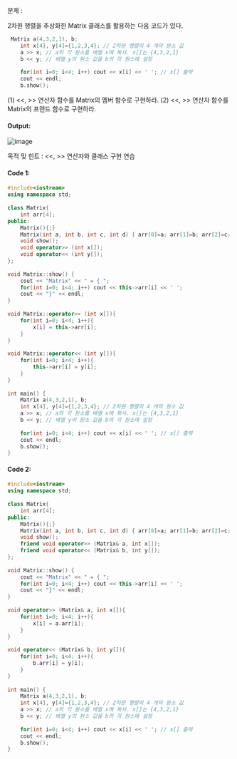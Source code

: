 문제 :

2차원 행렬을 추상화한 Matrix 클래스를 활용하는 다음 코드가 있다.
```cpp
 Matrix a(4,3,2,1), b;
    int x[4], y[4]={1,2,3,4}; // 2차원 행렬의 4 개의 원소 값 
    a >> x; // a의 각 원소를 배열 x에 복사. x[]는 {4,3,2,1} 
    b << y; // 배열 y의 원소 값을 b의 각 원소에 설정 
    
    for(int i=0; i<4; i++) cout << x[i] << ' '; // x[] 출력 
    cout << endl;
    b.show();
```

(1) <<, >> 연산자 함수를 Matrix의 멤버 함수로 구현하라.
(2) <<, >> 연산자 함수를 Matrix의 프렌드 함수로 구현하라.

#### Output:
![image](https://img1.daumcdn.net/thumb/R1280x0/?scode=mtistory2&fname=https%3A%2F%2Fk.kakaocdn.net%2Fdn%2FtXFwn%2FbtqCtW9g1y6%2FG0mBkAwkkG5IKgqDGkKJw1%2Fimg.png)

목적 및 힌트 :
<<, >> 연산자와 클래스 구현 연습

#### Code 1:
```cpp
#include<iostream>
using namespace std;
 
class Matrix{
    int arr[4];
public:
    Matrix(){;}
    Matrix(int a, int b, int c, int d) { arr[0]=a; arr[1]=b; arr[2]=c; arr[3]=d; }
    void show();
    void operator>> (int x[]);
    void operator<< (int y[]);
};
 
void Matrix::show() {
    cout << "Matrix" << " = { ";
    for(int i=0; i<4; i++) cout << this->arr[i] << ' ';
    cout << "}" << endl; 
}
 
void Matrix::operator>> (int x[]){
    for(int i=0; i<4; i++){
        x[i] = this->arr[i]; 
    }
}
 
void Matrix::operator<< (int y[]){
    for(int i=0; i<4; i++){
        this->arr[i] = y[i]; 
    }
}
 
int main() {
    Matrix a(4,3,2,1), b;
    int x[4], y[4]={1,2,3,4}; // 2차원 행렬의 4 개의 원소 값 
    a >> x; // a의 각 원소를 배열 x에 복사. x[]는 {4,3,2,1} 
    b << y; // 배열 y의 원소 값을 b의 각 원소에 설정 
    
    for(int i=0; i<4; i++) cout << x[i] << ' '; // x[] 출력 
    cout << endl;
    b.show();
}
```

#### Code 2:

```cpp
#include<iostream>
using namespace std;
 
class Matrix{
    int arr[4];
public:
    Matrix(){;}
    Matrix(int a, int b, int c, int d) { arr[0]=a; arr[1]=b; arr[2]=c; arr[3]=d; }
    void show();
    friend void operator>> (Matrix& a, int x[]);
    friend void operator<< (Matrix& b, int y[]);
};
 
void Matrix::show() {
    cout << "Matrix" << " = { ";
    for(int i=0; i<4; i++) cout << this->arr[i] << ' ';
    cout << "}" << endl; 
}
 
void operator>> (Matrix& a, int x[]){
    for(int i=0; i<4; i++){
        x[i] = a.arr[i]; 
    }
}
 
void operator<< (Matrix& b, int y[]){
    for(int i=0; i<4; i++){
        b.arr[i] = y[i]; 
    }
}
 
int main() {
    Matrix a(4,3,2,1), b;
    int x[4], y[4]={1,2,3,4}; // 2차원 행렬의 4 개의 원소 값 
    a >> x; // a의 각 원소를 배열 x에 복사. x[]는 {4,3,2,1} 
    b << y; // 배열 y의 원소 값을 b의 각 원소에 설정 
    
    for(int i=0; i<4; i++) cout << x[i] << ' '; // x[] 출력 
    cout << endl;
    b.show();
}
```
